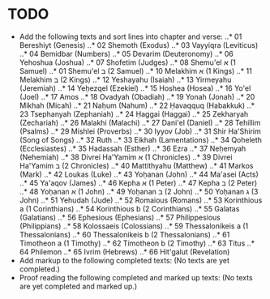 # TODO
* Add the following texts and sort lines into chapter and verse:
..* 01 Bereshiyt (Genesis)
..* 02 Shemoth (Exodus)
..* 03 Vayyiqra (Leviticus)
..* 04 Bemidbar (Numbers)
..* 05 Devarim (Deuteronomy)
..* 06 Yehoshua (Joshua)
..* 07 Shofetim (Judges)
..* 08 Shemu'el א (1 Samuel)
..* 01 Shemu'el ב (2 Samuel)
..* 10 Melakhim א (1 Kings)
..* 11 Melakhim ב (2 Kings)
..* 12 Yeshayahu (Isaiah)
..* 13 Yirmeyahu (Jeremiah)
..* 14 Yeḥezqel (Ezekiel)
..* 15 Hoshea (Hosea)
..* 16 Yo'el (Joel)
..* 17 Amos
..* 18 Ovadyah (Obadiah)
..* 19 Yonah (Jonah)
..* 20 Mikhah (Micah)
..* 21 Naḥum (Nahum)
..* 22 Ḥavaqquq (Habakkuk)
..* 23 Tsephanyah (Zephaniah)
..* 24 Ḥaggai (Haggai)
..* 25 Zekharyah (Zechariah)
..* 26 Malakhi (Malachi)
..* 27 Dani'el (Daniel)
..* 28 Tehillim (Psalms)
..* 29 Mishlei (Proverbs)
..* 30 Iyyov (Job)
..* 31 Shir Ha'Shirim (Song of Songs)
..* 32 Ruth
..* 33 Eikhah (Lamentations)
..* 34 Qoheleth (Ecclesiastes)
..* 35 Hadassah (Esther)
..* 36 Ezra
..* 37 Neḥemyah (Nehemiah)
..* 38 Divrei Ha'Yamim א (1 Chronicles)
..* 39 Divrei Ha'Yamim ב (2 Chronicles)
..* 40 Mattithyahu (Matthew)
..* 41 Markos (Mark)
..* 42 Loukas (Luke)
..* 43 Yoḥanan (John)
..* 44 Ma'asei (Acts)
..* 45 Ya'aqov (James)
..* 46 Kepha א (1 Peter)
..* 47 Kepha ב (2 Peter)
..* 48 Yoḥanan א (1 John)
..* 49 Yoḥanan ב (2 John)
..* 50 Yoḥanan ג (3 John)
..* 51 Yehudah (Jude)
..* 52 Romaious (Romans)
..* 53 Korinthious a (1 Corinthians)
..* 54 Korinthious b (2 Corinthians)
..* 55 Galatas (Galatians)
..* 56 Ephesious (Ephesians)
..* 57 Philippesious (Philippians)
..* 58 Kolossaeis (Colossians)
..* 59 Thessalonikeis a (1 Thessalonians)
..* 60 Thessalonikeis b (2 Thessalonians)
..* 61 Timotheon a (1 Timothy)
..* 62 Timotheon b (2 Timothy)
..* 63 Titus
..* 64 Philemon
..* 65 Ivrim (Hebrews)
..* 66 Hit'galut (Revelation)
* Add markup to the following completed texts:
(No texts are yet completed.)
* Proof reading the following completed and marked up texts:
(No texts are yet completed and marked up.)
